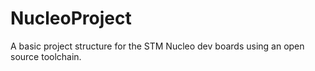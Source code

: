 # NucleoProject
A basic project structure for the STM Nucleo dev boards using an open source toolchain.



